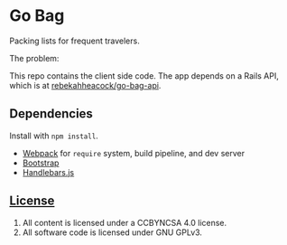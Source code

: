 # Go Bag

Packing lists for frequent travelers.

The problem:

This repo contains the client side code. The app depends on a Rails API, which is at [rebekahheacock/go-bag-api](https://github.com/rebekahheacock/go-bag-api).



## Dependencies

Install with `npm install`.

-   [Webpack](https://webpack.github.io) for `require` system, build pipeline, and dev server
-   [Bootstrap](http://getbootstrap.com)
-   [Handlebars.js](http://handlebarsjs.com)


## [License](LICENSE)

1.  All content is licensed under a CC­BY­NC­SA 4.0 license.
1.  All software code is licensed under GNU GPLv3.
